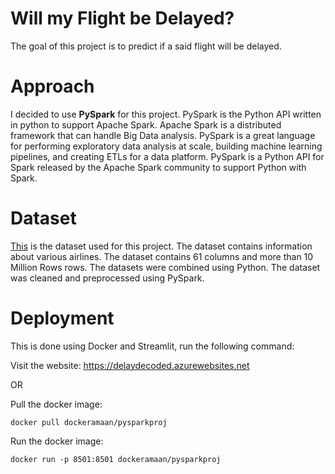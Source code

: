 # Will my Flight be Delayed?
The goal of this project is to predict if a said flight will be delayed.

# Approach
I decided to use **PySpark** for this project. PySpark is the Python API written in python to support Apache Spark. Apache Spark is a distributed framework that can handle Big Data analysis. PySpark is a great language for performing exploratory data analysis at scale, building machine learning pipelines, and creating ETLs for a data platform. PySpark is a Python API for Spark released by the Apache Spark community to support Python with Spark.

# Dataset
[This](https://www.kaggle.com/datasets/robikscube/flight-delay-dataset-20182022/) is the dataset used for this project. The dataset contains information about various airlines. The dataset contains 61 columns and more than 10 Million Rows rows. The datasets were combined using Python. The dataset was cleaned and preprocessed using PySpark.

# Deployment
This is done using Docker and Streamlit, run the following command:

Visit the website:
https://delaydecoded.azurewebsites.net

OR
<br>

Pull the docker image:
```
docker pull dockeramaan/pysparkproj
```
Run the docker image:
```
docker run -p 8501:8501 dockeramaan/pysparkproj
```
